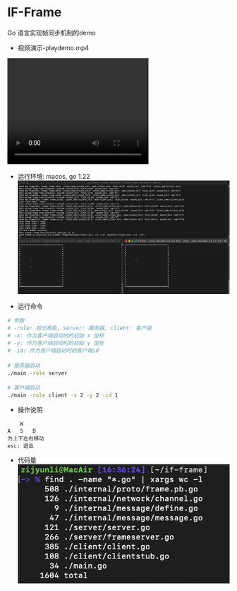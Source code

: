 # IF-Frame
Go 语言实现帧同步机制的demo

* 视频演示-playdemo.mp4
<video width="320" height="240" controls>
    <source src="./playdemo.mp4" type="video/mp4">
</video>

* 运行环境: macos, go 1.22  
![image-figure](./figure.png)

* 运行命令
```bash
# 参数
# -role: 启动角色, server: 服务器, client: 客户端
# -x: 作为客户端启动时的初始 x 坐标
# -y: 作为客户端启动时的初始 y 坐标
# -id: 作为客户端启动时的客户端id

# 服务器启动
./main -role server

# 客户端启动
./main -role client -x 2 -y 2 -id 1
```

* 操作说明
```
    W
A   S   D
为上下左右移动
esc: 退出
```
* 代码量  
![image-code](./code.png)
